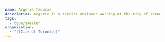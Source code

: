 ```yaml
---
name: Argerie Tzouras
description: Argerie is a service designer working at the City of Toronto. Empathy guides her way of experiencing the world around her. She believes exploring issues through a systems lens is a vital component to solving complex problems.
tags:
  - type/speaker
organization:
  - "[[City of Toronto]]"
---
```

